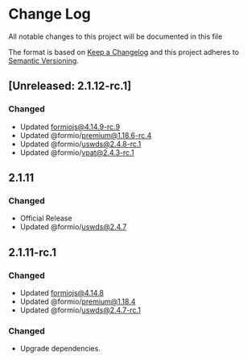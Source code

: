 # Change Log
All notable changes to this project will be documented in this file

The format is based on [Keep a Changelog](http://keepachangelog.com/)
and this project adheres to [Semantic Versioning](http://semver.org/).

## [Unreleased: 2.1.12-rc.1]
### Changed
 - Updated formiojs@4.14.9-rc.9
 - Updated @formio/premium@1.18.6-rc.4
 - Updated @formio/uswds@2.4.8-rc.1
 - Updated @formio/vpat@2.4.3-rc.1

## 2.1.11
### Changed
 - Official Release
 - Updated @formio/uswds@2.4.7

## 2.1.11-rc.1
### Changed
 - Updated formiojs@4.14.8
 - Updated @formio/premium@1.18.4
 - Updated @formio/uswds@2.4.7-rc.1

### Changed
 - Upgrade dependencies.


